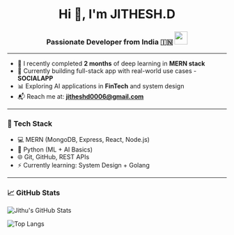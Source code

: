 <div align="center">

<h1>Hi 👋, I'm JITHESH.D</h1>

<h3>Passionate Developer from India 🇮🇳 <img src="https://upload.wikimedia.org/wikipedia/en/4/41/Flag_of_India.svg" width="30"/></h3>

</div>

---

- 🌱 I recently completed <strong>2 months</strong> of deep learning in <strong>MERN stack</strong>  
- 🚀 Currently building full-stack app with real-world use cases - <strong>SOCIALAPP</strong>   
- 📊 Exploring AI applications in <strong>FinTech</strong> and system design   
- 📬 Reach me at: <strong>jitheshd0006@gmail.com</strong>

---


### 🔧 Tech Stack

- 💻 MERN (MongoDB, Express, React, Node.js)
- 🤖 Python (ML + AI Basics)
- 🌐 Git, GitHub, REST APIs
- ⚡ Currently learning: System Design + Golang

---

### 📈 GitHub Stats

![Jithu's GitHub Stats](https://github-readme-stats.vercel.app/api?username=JitheshD06&show_icons=true&theme=radical)

![Top Langs](https://github-readme-stats.vercel.app/api/top-langs/?username=JitheshD06&layout=compact&theme=radical)


